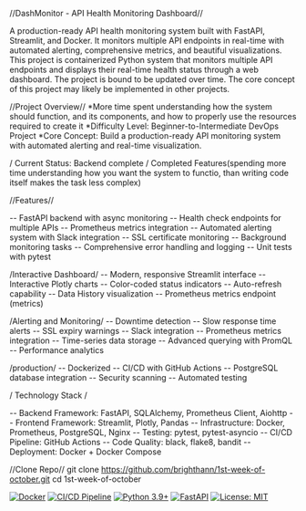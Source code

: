 
//DashMonitor - API Health Monitoring Dashboard//

A production-ready API health monitoring system built with FastAPI, Streamlit, and Docker. It monitors multiple API endpoints in real-time with automated alerting, comprehensive metrics, and beautiful visualizations.
This project is containerized Python system that monitors multiple API endpoints and displays their real-time health status through a web dashboard. The project is bound to be updated over time. The core concept of this project may likely be implemented in other projects.

//Project Overview//
*More time spent understanding how the system should function, and its components, and how to properly use the resources required to create it
*Difficulty Level: Beginner-to-Intermediate DevOps Project
*Core Concept: Build a production-ready API monitoring system with automated alerting and real-time visualization.

/ Current Status: Backend complete
/ Completed Features(spending more time understanding how you want the system to functio, than writing code itself makes the task less complex)

//Features//

--  FastAPI backend with async monitoring
--  Health check endpoints for multiple APIs
--  Prometheus metrics integration
--  Automated alerting system with Slack integration
--  SSL certificate monitoring
--  Background monitoring tasks
--  Comprehensive error handling and logging
--  Unit tests with pytest

/Interactive Dashboard/
-- Modern, responsive Streamlit interface
-- Interactive Plotly charts
-- Color-coded status indicators
-- Auto-refresh capability
-- Data History visualization
-- Prometheus metrics endpoint (metrics)

/Alerting and Monitoring/
-- Downtime detection
-- Slow response time alerts
-- SSL expiry warnings
-- Slack integration
-- Prometheus metrics integration
-- Time-series data storage
-- Advanced querying with PromQL
-- Performance analytics

/production/
-- Dockerized
-- CI/CD with GitHub Actions
-- PostgreSQL database integration
-- Security scanning
-- Automated testing



/ Technology Stack /

-- Backend Framework: FastAPI, SQLAlchemy, Prometheus Client, Aiohttp
-- Frontend Framework: Streamlit, Plotly, Pandas
-- Infrastructure: Docker, Prometheus, PostgreSQL, Nginx
-- Testing: pytest, pytest-asyncio
-- CI/CD Pipeline: GitHub Actions
-- Code Quality: black, flake8, bandit
-- Deployment: Docker + Docker Compose

//Clone Repo//
git clone https://github.com/brighthann/1st-week-of-october.git
cd 1st-week-of-october

[![Docker](https://img.shields.io/badge/Docker-Ready-blue.svg)](https://www.docker.com/)
[![CI/CD Pipeline](https://github.com/brighthann/api-health-dashboard/actions/workflows/ci-cd.yml/badge.svg)](https://github.com/brighthann/api-health-dashboard/actions/workflows/ci-cd.yml)
[![Python 3.9+](https://img.shields.io/badge/python-3.9+-blue.svg)](https://www.python.org/downloads/)
[![FastAPI](https://img.shields.io/badge/FastAPI-0.104.1-green.svg)](https://fastapi.tiangolo.com/)
[![License: MIT](https://img.shields.io/badge/License-MIT-yellow.svg)](https://opensource.org/licenses/MIT)
